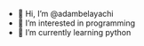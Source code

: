 - 👋 Hi, I’m @adambelayachi
- 👀 I’m interested in programming 
- 🌱 I’m currently learning python

<!---
adambelayachi/adambelayachi is a ✨ special ✨ repository because its `README.md` (this file) appears on your GitHub profile.
You can click the Preview link to take a look at your changes.
--->
